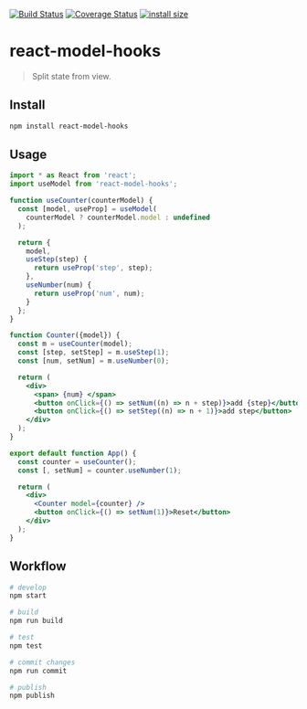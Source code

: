 [![Build Status](https://travis-ci.org/wmzy/react-model-hooks.svg?branch=master)](https://travis-ci.org/wmzy/react-model-hooks)
[![Coverage Status](https://coveralls.io/repos/github/wmzy/react-model-hooks/badge.svg?branch=master)](https://coveralls.io/github/wmzy/react-model-hooks?branch=master)
[![install size](https://packagephobia.now.sh/badge?p=react-model-hooks)](https://packagephobia.now.sh/result?p=react-model-hooks)
# react-model-hooks

> Split state from view.

## Install

```bash
npm install react-model-hooks
```

## Usage

```jsx
import * as React from 'react';
import useModel from 'react-model-hooks';

function useCounter(counterModel) {
  const [model, useProp] = useModel(
    counterModel ? counterModel.model : undefined
  );

  return {
    model,
    useStep(step) {
      return useProp('step', step);
    },
    useNumber(num) {
      return useProp('num', num);
    }
  };
}

function Counter({model}) {
  const m = useCounter(model);
  const [step, setStep] = m.useStep(1);
  const [num, setNum] = m.useNumber(0);

  return (
    <div>
      <span> {num} </span>
      <button onClick={() => setNum((n) => n + step)}>add {step}</button>
      <button onClick={() => setStep((n) => n + 1)}>add step</button>
    </div>
  );
}

export default function App() {
  const counter = useCounter();
  const [, setNum] = counter.useNumber(1);

  return (
    <div>
      <Counter model={counter} />
      <button onClick={() => setNum(1)}>Reset</button>
    </div>
  );
}
```

## Workflow

```bash
# develop
npm start

# build
npm run build

# test
npm test

# commit changes
npm run commit

# publish
npm publish
```

